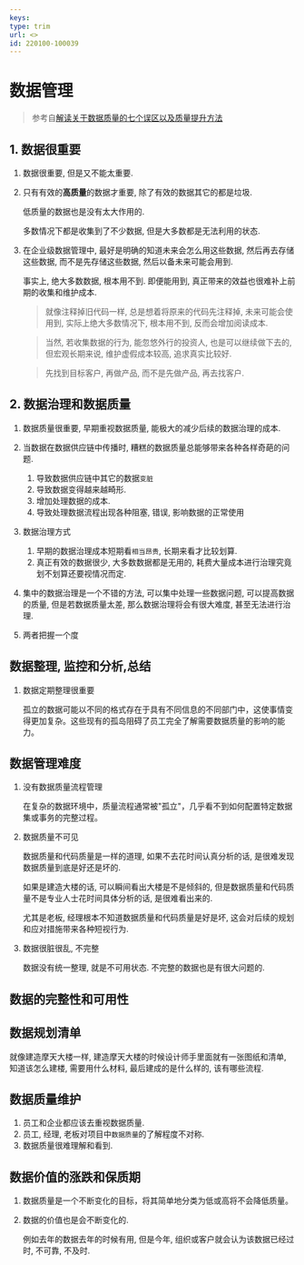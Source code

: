 ```yaml
---
keys: 
type: trim
url: <>
id: 220100-100039
---
```


# 数据管理

> 参考自[解读关于数据质量的七个误区以及质量提升方法](http://bigdata.evget.com/post/13988.html)

## 1. 数据很重要

1. 数据很重要, 但是又不能太重要.

2. 只有有效的**高质量**的数据才重要, 除了有效的数据其它的都是垃圾.

   低质量的数据也是没有太大作用的.

   多数情况下都是收集到了不少数据, 但是大多数都是无法利用的状态.

3. 在企业级数据管理中, 最好是明确的知道未来会怎么用这些数据, 然后再去存储这些数据, 而不是先存储这些数据, 然后以备未来可能会用到.

   事实上, 绝大多数数据, 根本用不到. 即便能用到, 真正带来的效益也很难补上前期的收集和维护成本.

   > 就像注释掉旧代码一样, 总是想着将原来的代码先注释掉, 未来可能会使用到, 实际上绝大多数情况下, 根本用不到, 反而会增加阅读成本.

   > 当然, 若收集数据的行为, 能忽悠外行的投资人, 也是可以继续做下去的, 但宏观长期来说, 维护虚假成本较高, 追求真实比较好.

   > 先找到目标客户, 再做产品, 而不是先做产品, 再去找客户.

## 2. 数据治理和数据质量

1. 数据质量很重要, 早期重视数据质量, 能极大的减少后续的数据治理的成本.

2. 当数据在数据供应链中传播时, 糟糕的数据质量总能够带来各种各样奇葩的问题.

   1. 导致数据供应链中其它的数据`变脏`
   2. 导致数据变得越来越畸形.
   3. 增加处理数据的成本.
   4. 导致处理数据流程出现各种阻塞, 错误, 影响数据的正常使用

3. 数据治理方式
   
   1. 早期的数据治理成本短期看`相当昂贵`, 长期来看才比较划算.
   2. 真正有效的数据很少, 大多数数据都是无用的, 耗费大量成本进行治理究竟划不划算还要视情况而定.

4. 集中的数据治理是一个不错的方法, 可以集中处理一些数据问题, 可以提高数据的质量, 但是若数据质量太差, 那么数据治理将会有很大难度, 甚至无法进行治理.

5. 两者把握一个度

## 数据整理, 监控和分析,总结

1. 数据定期整理很重要

   孤立的数据可能以不同的格式存在于具有不同信息的不同部门中，这使事情变得更加复杂。这些现有的孤岛阻碍了员工完全了解需要数据质量的影响的能力。

## 数据管理难度

1. 没有数据质量流程管理

   在复杂的数据环境中，质量流程通常被"孤立"，几乎看不到如何配置特定数据集或事务的完整过程。

2. 数据质量不可见

   数据质量和代码质量是一样的道理, 如果不去花时间认真分析的话, 是很难发现数据质量到底是好还是坏的.

   如果是建造大楼的话, 可以瞬间看出大楼是不是倾斜的, 但是数据质量和代码质量不是专业人士花时间具体分析的话, 是很难看出来的.

   尤其是老板, 经理根本不知道数据质量和代码质量是好是坏, 这会对后续的规划和应对措施带来各种短视行为.

3. 数据很脏很乱, 不完整

   数据没有统一整理, 就是不可用状态. 不完整的数据也是有很大问题的.

## 数据的完整性和可用性

## 数据规划清单

就像建造摩天大楼一样, 建造摩天大楼的时候设计师手里面就有一张图纸和清单, 知道该怎么建楼, 需要用什么材料, 最后建成的是什么样的, 该有哪些流程.

## 数据质量维护

1. 员工和企业都应该去重视数据质量.
2. 员工, 经理, 老板对项目中`数据质量`的了解程度不对称.
3. 数据质量很难理解和看到.

## 数据价值的涨跌和保质期

1. 数据质量是一个不断变化的目标，将其简单地分类为低或高将不会降低质量。

2. 数据的价值也是会不断变化的.

   例如去年的数据去年的时候有用, 但是今年, 组织或客户就会认为该数据已经过时, 不可靠, 不及时.
